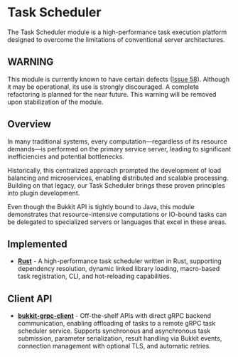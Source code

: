 # Task Scheduler

The Task Scheduler module is a high-performance task execution platform designed to overcome the limitations of
conventional server architectures.

## WARNING

This module is currently known to have certain defects ([Issue 58](https://github.com/LegacyLands/legacy-lands-library/issues/58)).
Although it may be operational, its use is strongly discouraged.
A complete refactoring is planned for the near future. This warning will be removed upon stabilization of the module.

## Overview

In many traditional systems, every computation—regardless of its resource demands—is performed on the primary service
server, leading to significant inefficiencies and potential bottlenecks.

Historically, this centralized approach prompted the development of load balancing and microservices, enabling
distributed and scalable processing. Building on that legacy, our Task Scheduler brings these proven principles into
plugin development.

Even though the Bukkit API is tightly bound to Java, this module demonstrates that resource-intensive computations or
IO-bound tasks can be delegated to specialized servers or languages that excel in these areas.

## Implemented

- [**Rust**](task-scheduler-rust/README.md) - A high-performance task scheduler written in Rust, supporting dependency
  resolution, dynamic linked library loading, macro-based task registration, CLI, and hot-reloading capabilities.

## Client API

- [**bukkit-grpc-client**](bukkit-grpc-client/README.md) - Off-the-shelf APIs with direct gRPC backend communication,
  enabling offloading of tasks to a remote gRPC task scheduler
  service. Supports synchronous and asynchronous task submission, parameter serialization, result handling via Bukkit
  events, connection management with optional TLS, and automatic retries.